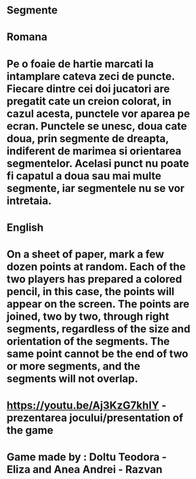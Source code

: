 # Segmente

# Romana
# Pe o foaie de hartie marcati la intamplare cateva zeci de puncte. Fiecare dintre cei doi jucatori are pregatit cate un creion colorat, in cazul acesta, punctele vor aparea pe ecran. Punctele se unesc, doua cate doua, prin segmente de dreapta, indiferent de marimea si orientarea segmentelor. Acelasi punct nu poate fi capatul a doua sau mai multe segmente, iar segmentele nu se vor intretaia.

# English
# On a sheet of paper, mark a few dozen points at random. Each of the two players has prepared a colored pencil, in this case, the points will appear on the screen. The points are joined, two by two, through right segments, regardless of the size and orientation of the segments. The same point cannot be the end of two or more segments, and the segments will not overlap.

# https://youtu.be/Aj3KzG7khIY - prezentarea jocului/presentation of the game

# Game made by : Doltu Teodora - Eliza and Anea Andrei - Razvan
